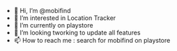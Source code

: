 - 👋 Hi, I’m @mobifind
- 👀 I’m interested in Location Tracker
- 🌱 I’m currently on playstore
- 💞️ I’m looking tworking to update all features
- 📫 How to reach me : search for mobifind on playstore

<!---
mobifind/mobifind is a ✨ special ✨ repository because its `README.md` (this file) appears on your GitHub profile.
You can click the Preview link to take a look at your changes.
--->

